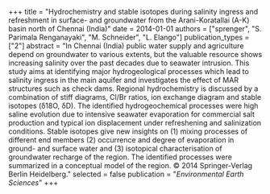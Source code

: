 +++
title = "Hydrochemistry and stable isotopes during salinity ingress and refreshment in surface- and groundwater from the Arani-Koratallai (A-K) basin north of Chennai (India)"
date = 2014-01-01
authors = ["sprenger", "S. Parimala Renganayaki", "M. Schneider", "L. Elango"]
publication_types = ["2"]
abstract = "In Chennai (India) public water supply and agriculture depend on groundwater to various extents, but the valuable resource shows increasing salinity over the past decades due to seawater intrusion. This study aims at identifying major hydrogeological processes which lead to salinity ingress in the main aquifer and investigates the effect of MAR structures such as check dams. Regional hydrochemistry is discussed by a combination of stiff diagrams, Cl/Br ratios, ion exchange diagram and stable isotopes (δ18O, δD). The identified hydrogeochemical processes were high saline evolution due to intensive seawater evaporation for commercial salt production and typical ion displacement under refreshening and salinization conditions. Stable isotopes give new insights on (1) mixing processes of different end members (2) occurrence and degree of evaporation in ground- and surface water and (3) isotopical characterisation of groundwater recharge of the region. The identified processes were summarized in a conceptual model of the region. © 2014 Springer-Verlag Berlin Heidelberg."
selected = false
publication = "*Environmental Earth Sciences*"
+++

